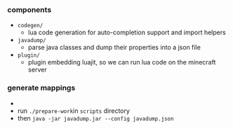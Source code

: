 ### components
* `codegen/`
  * lua code generation for auto-completion support and import helpers
* `javadump/`
  * parse java classes and dump their properties into a json file
* `plugin/`
  * plugin embedding luajit, so we can run lua code on the minecraft server



### generate mappings
* 
* run `./prepare-work`in `scripts` directory
* then `java -jar javadump.jar --config javadump.json`